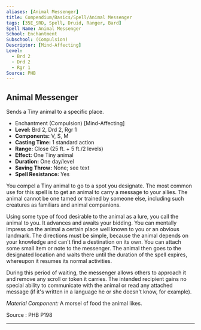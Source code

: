 ```yaml
---
aliases: [Animal Messenger]
title: Compendium/Basics/Spell/Animal Messenger
tags: [35E_SRD, Spell, Druid, Ranger, Bard]
Spell Name: Animal Messenger
School: Enchantment
Subschool: (Compulsion)
Descriptor: [Mind-Affecting]
Level:
  - Brd 2
  - Drd 2
  - Rgr 1
Source: PHB
---
```



## Animal Messenger

Sends a Tiny animal to a specific place.

*   Enchantment (Compulsion) [Mind-Affecting]
*   **Level:** Brd 2, Drd 2, Rgr 1
*   **Components:** V, S, M
*   **Casting Time:** 1 standard action
*   **Range:** Close (25 ft. + 5 ft./2 levels)
*   **Effect:** One Tiny animal
*   **Duration:** One day/level
*   **Saving Throw:** None; see text
*   **Spell Resistance:** Yes

<p>You compel a Tiny animal to go to a spot you designate. The most common use for this spell is to get an animal to carry a message to your allies. The animal cannot be one tamed or trained by someone else, including such creatures as familiars and animal companions.</p><p>Using some type of food desirable to the animal as a lure, you call the animal to you. It advances and awaits your bidding. You can mentally impress on the animal a certain place well known to you or an obvious landmark. The directions must be simple, because the animal depends on your knowledge and can't find a destination on its own. You can attach some small item or note to the messenger. The animal then goes to the designated location and waits there until the duration of the spell expires, whereupon it resumes its normal activities.</p><p>During this period of waiting, the messenger allows others to approach it and remove any scroll or token it carries. The intended recipient gains no special ability to communicate with the animal or read any attached message (if it's written in a language he or she doesn't know, for example).</p><p><i>Material Component:</i> A morsel of food the animal likes.</p>

Source : PHB P198

---
